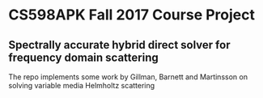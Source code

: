 # CS598APK Fall 2017 Course Project

## Spectrally accurate hybrid direct solver for frequency domain scattering

The repo implements some work by Gillman, Barnett and Martinsson on solving variable media Helmholtz scattering
